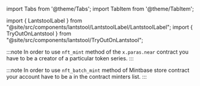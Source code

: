 import Tabs from '@theme/Tabs';
import TabItem from '@theme/TabItem';

import { LantstoolLabel } from "@site/src/components/lantstool/LantstoolLabel/LantstoolLabel";
import { TryOutOnLantstool } from "@site/src/components/lantstool/TryOutOnLantstool";

<Tabs groupId="nft-contract-tabs" className="file-tabs">

<TabItem value="NFT Primitive" label="Reference" default>
<TryOutOnLantstool path="docs/2.build/5.primitives/nft/mint-nft-reference.json" branch="nft"/>
</TabItem>

<TabItem value="Paras" label="Paras">
<TryOutOnLantstool path="docs/2.build/5.primitives/nft/mint-nft-paras.json" branch="nft"/>

:::note
In order to use `nft_mint` method of the `x.paras.near` contract you have to be a creator of a particular token series.
:::

</TabItem>

<TabItem value="Mintbase" label="Mintbase">
<TryOutOnLantstool path="docs/2.build/5.primitives/nft/mint-nft-mintbase.json" branch="nft"/>

:::note
In order to use `nft_batch_mint` method of Mintbase store contract your account have to be a in the contract minters list.
:::

</TabItem>
</Tabs>